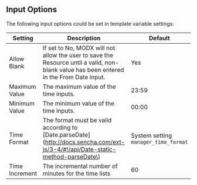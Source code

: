 ## Input Options

The following input options could be set in template variable settings:

Setting | Description | Default
------- | ----------- | -------
Allow Blank | If set to No, MODX will not allow the user to save the Resource until a valid, non-blank value has been entered in the From Date input. | Yes
Maximum Value | The maximum value of the time inputs. | 23:59
Minimum Value | The minimum value of the time inputs. | 00:00
Time Format | The format must be valid according to [Date.parseDate](http://docs.sencha.com/ext-js/3-4/#!/api/Date-static-method-parseDate\) | System setting `manager_time_format`
Time Increment | The incremental number of minutes for the time lists | 60